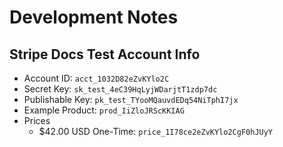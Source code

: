 # Development Notes

## Stripe Docs Test Account Info

- Account ID: `acct_1032D82eZvKYlo2C`
- Secret Key: `sk_test_4eC39HqLyjWDarjtT1zdp7dc`
- Publishable Key: `pk_test_TYooMQauvdEDq54NiTphI7jx`
- Example Product: `prod_IiZloJRScKKIAG`
- Prices
	- $42.00 USD One-Time: `price_1I78ce2eZvKYlo2CgF0hJUyY`
